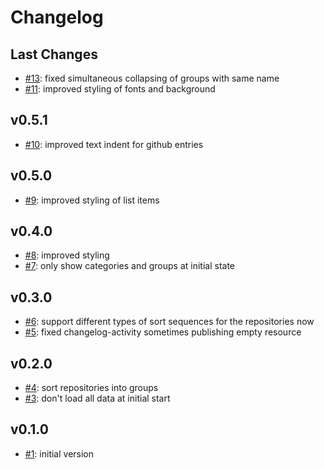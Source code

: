 # Changelog

## Last Changes

- [#13](https://github.com/LaxarApps/changelog-viewer-client/issues/13): fixed simultaneous collapsing of groups with same name
- [#11](https://github.com/LaxarApps/changelog-viewer-client/issues/11): improved styling of fonts and background


## v0.5.1
- [#10](https://github.com/LaxarApps/changelog-viewer-client/issues/10): improved text indent for github entries


## v0.5.0

- [#9](https://github.com/LaxarApps/changelog-viewer-client/issues/9): improved styling of list items


## v0.4.0

- [#8](https://github.com/LaxarApps/changelog-viewer-client/issues/8): improved styling
- [#7](https://github.com/LaxarApps/changelog-viewer-client/issues/7): only show categories and groups at initial state


## v0.3.0

- [#6](https://github.com/LaxarApps/changelog-viewer-client/issues/6): support different types of sort sequences for the repositories now
- [#5](https://github.com/LaxarApps/changelog-viewer-client/issues/5): fixed changelog-activity sometimes publishing empty resource


## v0.2.0

- [#4](https://github.com/LaxarApps/changelog-viewer-client/issues/4): sort repositories into groups
- [#3](https://github.com/LaxarApps/changelog-viewer-client/issues/3): don't load all data at initial start


## v0.1.0

- [#1](https://github.com/LaxarApps/changelog-viewer-client/issues/1): initial version

